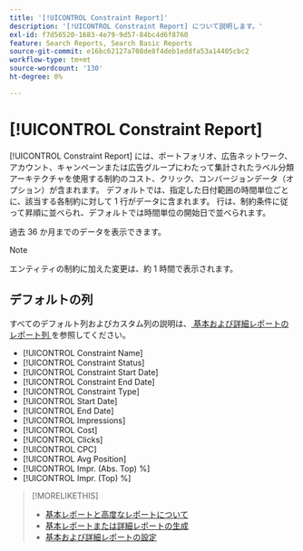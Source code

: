 ```yaml
---
title: '[!UICONTROL Constraint Report]'
description: '[!UICONTROL Constraint Report] について説明します。'
exl-id: f7d56520-1683-4e79-9d57-84bc4d6f8760
feature: Search Reports, Search Basic Reports
source-git-commit: e16bc62127a708de8f4deb1eddfa53a14405cbc2
workflow-type: tm+mt
source-wordcount: '130'
ht-degree: 0%

---
```


# [!UICONTROL Constraint Report]

[!UICONTROL Constraint Report] には、ポートフォリオ、広告ネットワーク、アカウント、キャンペーンまたは広告グループにわたって集計されたラベル分類アーキテクチャを使用する制約のコスト、クリック、コンバージョンデータ（オプション）が含まれます。 デフォルトでは、指定した日付範囲の時間単位ごとに、該当する各制約に対して 1 行がデータに含まれます。 行は、制約条件に従って昇順に並べられ、デフォルトでは時間単位の開始日で並べられます。

過去 36 か月までのデータを表示できます。

>[!NOTE]
>
>エンティティの制約に加えた変更は、約 1 時間で表示されます。

## デフォルトの列

すべてのデフォルト列およびカスタム列の説明は、[ 基本および詳細レポートのレポート列 ](basic-advanced-report-columns.md) を参照してください。

* [!UICONTROL Constraint Name]
* [!UICONTROL Constraint Status]
* [!UICONTROL Constraint Start Date]
* [!UICONTROL Constraint End Date]
* [!UICONTROL Constraint Type]
* [!UICONTROL Start Date]
* [!UICONTROL End Date]
* [!UICONTROL Impressions]
* [!UICONTROL Cost]
* [!UICONTROL Clicks]
* [!UICONTROL CPC]
* [!UICONTROL Avg Position]
* [!UICONTROL Impr. (Abs. Top) %]
* [!UICONTROL Impr. (Top) %]

>[!MORELIKETHIS]
>
>* [ 基本レポートと高度なレポートについて ](basic-advanced-report-about.md)
>* [ 基本レポートまたは詳細レポートの生成 ](basic-advanced-report-generate.md)
>* [ 基本および詳細レポートの設定 ](basic-advanced-report-settings.md)
